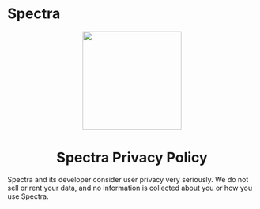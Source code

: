 # Spectra

<p align="center">
<img src="https://user-images.githubusercontent.com/17661536/181826164-d26ca67c-4883-40b9-923e-b7f1f7d5ab92.svg" width=200 />
</p>

<h1 align="center">
Spectra Privacy Policy
</h1>

Spectra and its developer consider user privacy very seriously. We do not sell or rent your data, and no information is collected about you or how you use Spectra.
